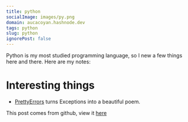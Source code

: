 ```yaml
---
title: python
socialImage: images/py.png
domain: aucacoyan.hashnode.dev
tags: python
slug: python
ignorePost: false
---
```


Python is my most studied programming language, so I new a few things here and there. Here are my notes:

# Interesting things

- [PrettyErrors](https://github.com/onelivesleft/PrettyErrors) turns Exceptions into a beautiful poem.

This post comes from github, view it [here](https://github.com/AucaCoyan/blog/blob/main/python.md)

